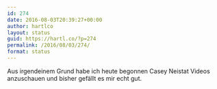 ```yaml
---
id: 274
date: 2016-08-03T20:39:27+00:00
author: hartlco
layout: status
guid: https://hartl.co/?p=274
permalink: /2016/08/03/274/
format: status
---
```

Aus irgendeinem Grund habe ich heute begonnen Casey Neistat Videos anzuschauen und bisher gefällt es mir echt gut.